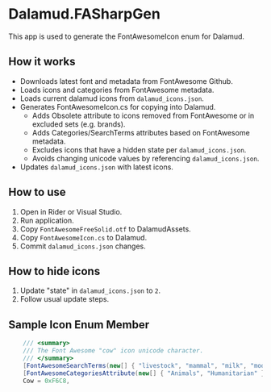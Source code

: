 # Dalamud.FASharpGen

This app is used to generate the FontAwesomeIcon enum for Dalamud.

## How it works
- Downloads latest font and metadata from FontAwesome Github.
- Loads icons and categories from FontAwesome metadata.
- Loads current dalamud icons from `dalamud_icons.json`.
- Generates FontAwesomeIcon.cs for copying into Dalamud.
  - Adds Obsolete attribute to icons removed from FontAwesome or in excluded sets (e.g. brands).
  - Adds Categories/SearchTerms attributes based on FontAwesome metadata.
  - Excludes icons that have a hidden state per `dalamud_icons.json`.
  - Avoids changing unicode values by referencing `dalamud_icons.json`.
- Updates `dalamud_icons.json` with latest icons.

## How to use
1. Open in Rider or Visual Studio.
2. Run application.
3. Copy `FontAwesomeFreeSolid.otf` to DalamudAssets.
4. Copy `FontAwesomeIcon.cs` to Dalamud.
5. Commit `dalamud_icons.json` changes.

## How to hide icons
1. Update "state" in `dalamud_icons.json` to `2`.
2. Follow usual update steps.

## Sample Icon Enum Member
```csharp
    /// <summary>
    /// The Font Awesome "cow" icon unicode character.
    /// </summary>
    [FontAwesomeSearchTerms(new[] { "livestock", "mammal", "milk", "moo" })]
    [FontAwesomeCategoriesAttribute(new[] { "Animals", "Humanitarian" })]
    Cow = 0xF6C8,
```